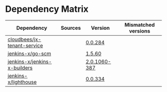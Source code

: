 # Dependency Matrix

Dependency | Sources | Version | Mismatched versions
---------- | ------- | ------- | -------------------
[cloudbees/jx-tenant-service](https://github.com/cloudbees/jx-tenant-service) |  | [0.0.284](https://github.com/cloudbees/jx-tenant-service/releases/tag/v0.0.284) | 
[jenkins-x/go-scm](https://github.com/jenkins-x/go-scm) |  | [1.5.60]() | 
[jenkins-x/jenkins-x-builders](https://github.com/jenkins-x/jenkins-x-builders) |  | [2.0.1060-387]() | 
[jenkins-x/lighthouse](https://github.com/jenkins-x/lighthouse) |  | [0.0.334]() | 
